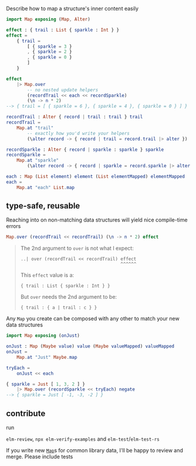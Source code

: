 Describe how to map a structure's inner content easily

```elm
import Map exposing (Map, Alter)

effect : { trail : List { sparkle : Int } }
effect =
    { trail =
        [ { sparkle = 3 }
        , { sparkle = 2 }
        , { sparkle = 0 }
        ]
    }

effect
    |> Map.over
        -- no nested update helpers
        (recordTrail << each << recordSparkle)
        (\n -> n * 2)
--> { trail = [ { sparkle = 6 }, { sparkle = 4 }, { sparkle = 0 } ] }

recordTrail : Alter { record | trail : trail } trail
recordTrail =
    Map.at "trail"
        -- exactly how you'd write your helpers
        (\alter record -> { record | trail = record.trail |> alter })

recordSparkle : Alter { record | sparkle : sparkle } sparkle
recordSparkle =
    Map.at "sparkle"
        (\alter record -> { record | sparkle = record.sparkle |> alter })

each : Map (List element) element (List elementMapped) elementMapped
each = 
    Map.at "each" List.map
```

## type-safe, reusable

Reaching into on non-matching data structures will yield nice
compile-time errors

```elm
Map.over (recordTrail << recordTrail) (\n -> n * 2) effect
```
> The 2nd argument to `over` is not what I expect:
> 
>     ..| over (recordTrail << recordTrail) effect
>                                           ^^^^^^
> This `effect` value is a:
> 
>     { trail : List { sparkle : Int } }
> 
> But `over` needs the 2nd argument to be:
> 
>     { trail : { a | trail : c } }

Any `Map` you create can be composed with any other to match your new
data structures

```elm
import Map exposing (onJust)

onJust : Map (Maybe value) value (Maybe valueMapped) valueMapped
onJust =
    Map.at "Just" Maybe.map

tryEach =
    onJust << each

{ sparkle = Just [ 1, 3, 2 ] }
    |> Map.over (recordSparkle << tryEach) negate
--> { sparkle = Just [ -1, -3, -2 ] }
```

## contribute

run

`elm-review`, `npx elm-verify-examples` and `elm-test`/`elm-test-rs`

If you write new [`Map`](Map#Map)s for common library data, I'll be
happy to review and merge. Please include tests
